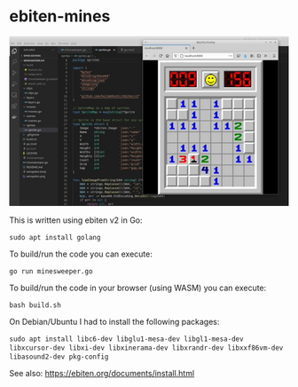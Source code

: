 # ebiten-mines

![minesweeper development screenshot](screenshot.jpg)

This is written using ebiten v2 in Go:

    sudo apt install golang

To build/run the code you can execute:

    go run minesweeper.go

To build/run the code in your browser (using WASM) you can execute:

    bash build.sh

On Debian/Ubuntu I had to install the following packages:

    sudo apt install libc6-dev libglu1-mesa-dev libgl1-mesa-dev libxcursor-dev libxi-dev libxinerama-dev libxrandr-dev libxxf86vm-dev libasound2-dev pkg-config

See also: https://ebiten.org/documents/install.html

    
